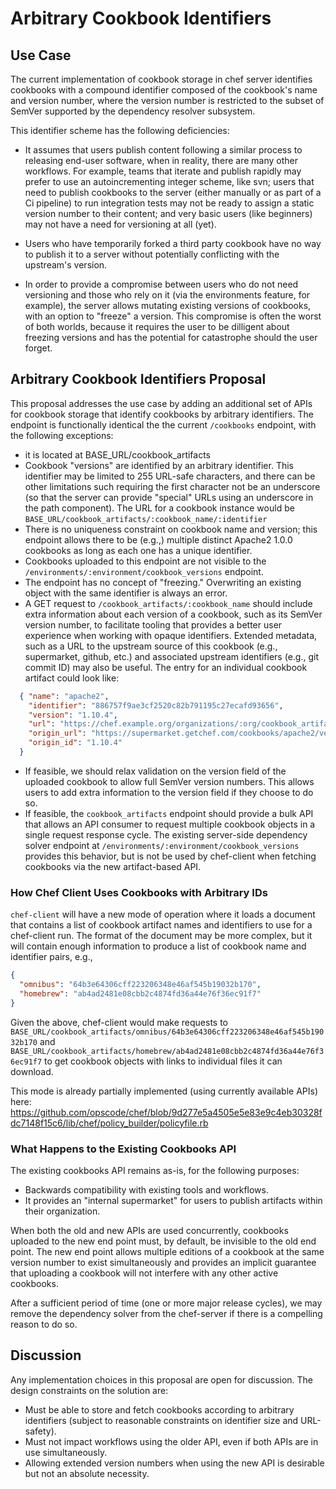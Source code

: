 # Arbitrary Cookbook Identifiers

## Use Case

The current implementation of cookbook storage in chef server identifies
cookbooks with a compound identifier composed of the cookbook's name and
version number, where the version number is restricted to the subset of
SemVer supported by the dependency resolver subsystem.

This identifier scheme has the following deficiencies:

* It assumes that users publish content following a similar process to
releasing end-user software, when in reality, there are many other
workflows. For example, teams that iterate and publish rapidly may
prefer to use an autoincrementing integer scheme, like svn; users that
need to publish cookbooks to the server (either manually or as part of a
Ci pipeline) to run integration tests may not be ready to assign a
static version number to their content; and very basic users (like
beginners) may not have a need for versioning at all (yet).

* Users who have temporarily forked a third party cookbook have no way
to publish it to a server without potentially conflicting with the
upstream's version.

* In order to provide a compromise between users who do not need
versioning and those who rely on it (via the environments feature, for
example), the server allows mutating existing versions of cookbooks,
with an option to "freeze" a version. This compromise is often the worst
of both worlds, because it requires the user to be dilligent about
freezing versions and has the potential for catastrophe should the user
forget.

## Arbitrary Cookbook Identifiers Proposal

This proposal addresses the use case by adding an additional set of APIs
for cookbook storage that identify cookbooks by arbitrary identifiers.
The endpoint is functionally identical the the current `/cookbooks`
endpoint, with the following exceptions:

* it is located at BASE_URL/cookbook_artifacts
* Cookbook "versions" are identified by an arbitrary identifier. This
identifier may be limited to 255 URL-safe characters, and there can be
other limitations such requiring the first character not be an
underscore (so that the server can provide "special" URLs using an
underscore in the path component). The URL for a cookbook instance would
be `BASE_URL/cookbook_artifacts/:cookbook_name/:identifier`
* There is no uniqueness constraint on cookbook name and version; this
endpoint allows there to be (e.g.,) multiple distinct Apache2 1.0.0
cookbooks as long as each one has a unique identifier.
* Cookbooks uploaded to this endpoint are not visible to the
`/environments/:environment/cookbook_versions` endpoint.
* The endpoint has no concept of "freezing." Overwriting an existing
object with the same identifier is always an error.
* A GET request to `/cookbook_artifacts/:cookbook_name` should include
extra information about each version of a cookbook, such as its SemVer
version number, to facilitate tooling that provides a better user
experience when working with opaque identifiers. Extended metadata, such
as a URL to the upstream source of this cookbook (e.g., supermarket,
github, etc.) and associated upstream identifiers (e.g., git commit ID)
may also be useful. The entry for an individual cookbook artifact could
look like:

```json
  { "name": "apache2",
    "identifier": "886757f9ae3cf2520c82b791195c27ecafd93656",
    "version": "1.10.4",
    "url": "https://chef.example.org/organizations/:org/cookbook_artifacts/apache2/886757f9ae3cf2520c82b791195c27ecafd93656",
    "origin_url": "https://supermarket.getchef.com/cookbooks/apache2/versions/1.10.4/download",
    "origin_id": "1.10.4"
  }
```

* If feasible, we should relax validation on the version field of the
uploaded cookbook to allow full SemVer version numbers. This allows
users to add extra information to the version field if they choose to do
so.
* If feasible, the `cookbook_artifacts` endpoint should provide a bulk
API that allows an API consumer to request multiple cookbook objects
in a single request response cycle. The existing server-side dependency
solver endpoint at `/environments/:environment/cookbook_versions`
provides this behavior, but is not be used by chef-client when
fetching cookbooks via the new artifact-based API.

### How Chef Client Uses Cookbooks with Arbitrary IDs

`chef-client` will have a new mode of operation where it loads a
document that contains a list of cookbook artifact names and identifiers
to use for a chef-client run. The format of the document may be more
complex, but it will contain enough information to produce a list of
cookbook name and identifier pairs, e.g.,

```json
{
  "omnibus": "64b3e64306cff223206348e46af545b19032b170",
  "homebrew": "ab4ad2481e08cbb2c4874fd36a44e76f36ec91f7"
}
```

Given the above, chef-client would make requests to
`BASE_URL/cookbook_artifacts/omnibus/64b3e64306cff223206348e46af545b19032b170`
and
`BASE_URL/cookbook_artifacts/homebrew/ab4ad2481e08cbb2c4874fd36a44e76f36ec91f7`
to get cookbook objects with links to individual files it can download.

This mode is already partially implemented (using currently available
APIs) here:
https://github.com/opscode/chef/blob/9d277e5a4505e5e83e9c4eb30328fdc7148f15c6/lib/chef/policy_builder/policyfile.rb

### What Happens to the Existing Cookbooks API

The existing cookbooks API remains as-is, for the following purposes:

* Backwards compatibility with existing tools and workflows.
* It provides an "internal supermarket" for users to publish artifacts
within their organization.

When both the old and new APIs are used concurrently, cookbooks uploaded
to the new end point must, by default, be invisible to the old end
point. The new end point allows multiple editions of a cookbook at the
same version number to exist simultaneously and provides an implicit
guarantee that uploading a cookbook will not interfere with any other
active cookbooks.

After a sufficient period of time (one or more major release cycles), we
may remove the dependency solver from the chef-server if there is a
compelling reason to do so.

## Discussion

Any implementation choices in this proposal are open for discussion. The
design constraints on the solution are:

* Must be able to store and fetch cookbooks according to arbitrary
identifiers (subject to reasonable constraints on identifier size and
URL-safety).
* Must not impact workflows using the older API, even if both APIs are
in use simultaneously.
* Allowing extended version numbers when using the new API is desirable
but not an absolute necessity.

